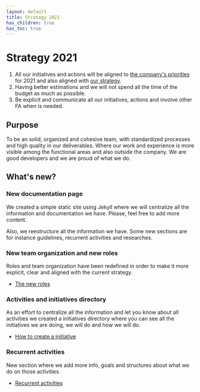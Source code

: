 ```yaml
---
layout: default
title: Strategy 2021
has_children: true
has_toc: true
---
```


# Strategy 2021

1. All our initiatives and actions will be aligned to [the company's priorities](https://vizzuality.blogin.co/posts/ahc-highlights-jan-21st-vizz-priorities-themes-investments-118897) for 2021 and also aligned with [our strategy](/docs/strategy-2021/strategy-priorities/).
2. Having better estimations and we will not spend all the time of the budget as much as possible.
3. Be explicit and communicate all our initiatives, actions and involve other FA when is needed.

## Purpose

To be an solid, organized and cohesive team, with standardized processes and high quality in our deliverables. Where our work and experience is more visible among the functional areas and also outside the company. We are good developers and we are proud of what we do.

## What's new?

### New documentation page

We created a simple static site using Jekyll where we will centralize all the information and documentation we have. Please, feel free to add more content.

Also, we reestructure all the information we have. Some new sections are for instance guidelines, recurrent activities and researches.

### New team organization and new roles

Roles and team organization have been redefined in order to make it more explicit, clear and aligned with the current strategy.

* [The new roles](/docs/strategy-2021/roles/index)

### Activities and initiatives directory

As an effort to centralize all the information and let you know about all activities we created a initiatives directory where you can see all the initiatives we are doing, we will do and how we will do.

* [How to create a initiative](/docs/guidelines/how-to-create-initiatives/index)

### Recurrent activities

New section where we add more info, goals and structures about what we do on those activities.

* [Recurrent activities](/docs/recurrent-activities/index/)
